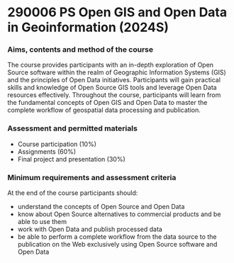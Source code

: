 # 290006 PS Open GIS and Open Data in Geoinformation (2024S)

### Aims, contents and method of the course
The course provides participants with an in-depth exploration of Open Source software within the realm of Geographic Information Systems (GIS) and the principles of Open Data initiatives. Participants will gain practical skills and knowledge of Open Source GIS tools and leverage Open Data resources effectively. Throughout the course, participants will learn from the fundamental concepts of Open GIS and Open Data to master the complete workflow of geospatial data processing and publication.

### Assessment and permitted materials
- Course participation (10%)
- Assignments (60%)
- Final project and presentation (30%)

### Minimum requirements and assessment criteria

At the end of the course participants should:
- understand the concepts of Open Source and Open Data
- know about Open Source alternatives to commercial products and be able to use them
- work with Open Data and publish processed data
- be able to perform a complete workflow from the data source to the publication on the Web exclusively using Open Source software and Open Data

